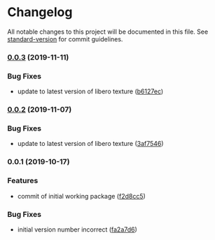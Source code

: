 # Changelog

All notable changes to this project will be documented in this file. See [standard-version](https://github.com/conventional-changelog/standard-version) for commit guidelines.

### [0.0.3](https://github.com/libero/editor/compare/v0.0.2...v0.0.3) (2019-11-11)


### Bug Fixes

* update to latest version of libero texture ([b6127ec](https://github.com/libero/editor/commit/b6127ec4d380b5ac1fd481051e908d660669521c))

### [0.0.2](https://github.com/libero/editor/compare/v0.0.1...v0.0.2) (2019-11-07)


### Bug Fixes

* update to latest version of libero texture ([3af7546](https://github.com/libero/editor/commit/3af75463b9e10b7140b970e641662d4f5c63b3eb))

### 0.0.1 (2019-10-17)


### Features

* commit of initial working package ([f2d8cc5](https://github.com/libero/editor/commit/f2d8cc5f0f4fc018f99ee8f8263fa3df8924b0eb))


### Bug Fixes

* initial version number incorrect ([fa2a7d6](https://github.com/libero/editor/commit/fa2a7d68fd9f85bb2c787ac8ce597607d12b345d))
